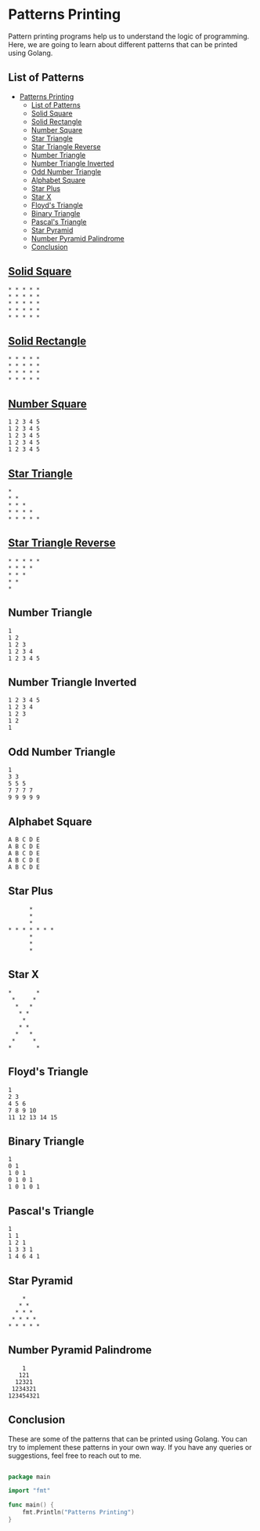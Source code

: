 # Patterns Printing

Pattern printing programs help us to understand the logic of programming. Here, we are going to learn about different patterns that can be printed using Golang.

## List of Patterns

- [Patterns Printing](#patterns-printing)
  - [List of Patterns](#list-of-patterns)
  - [Solid Square](#solid-square)
  - [Solid Rectangle](#solid-rectangle)
  - [Number Square](#number-square)
  - [Star Triangle](#star-triangle)
  - [Star Triangle Reverse](#star-triangle-reverse)
  - [Number Triangle](#number-triangle)
  - [Number Triangle Inverted](#number-triangle-inverted)
  - [Odd Number Triangle](#odd-number-triangle)
  - [Alphabet Square](#alphabet-square)
  - [Star Plus](#star-plus)
  - [Star X](#star-x)
  - [Floyd's Triangle](#floyds-triangle)
  - [Binary Triangle](#binary-triangle)
  - [Pascal's Triangle](#pascals-triangle)
  - [Star Pyramid](#star-pyramid)
  - [Number Pyramid Palindrome](#number-pyramid-palindrome)
  - [Conclusion](#conclusion)

## [Solid Square](1.solid_square.go)

```plaintext
* * * * *
* * * * *
* * * * *
* * * * *
* * * * *
```

## [Solid Rectangle](2.solid_rectangle.go)

```plaintext
* * * * *
* * * * *
* * * * *
* * * * *
```

## [Number Square](3.number_square.go)

```plaintext
1 2 3 4 5
1 2 3 4 5
1 2 3 4 5
1 2 3 4 5
1 2 3 4 5
```

## [Star Triangle](4.star_triangle.go)

```plaintext
*
* *
* * *
* * * *
* * * * *
```

## [Star Triangle Reverse](5.star_triangle_reverse.go)

```plaintext
* * * * *
* * * *
* * *
* *
*
```

## Number Triangle

```plaintext
1
1 2
1 2 3
1 2 3 4
1 2 3 4 5
```

## Number Triangle Inverted

```plaintext
1 2 3 4 5
1 2 3 4
1 2 3
1 2
1
```

## Odd Number Triangle

```plaintext
1
3 3
5 5 5
7 7 7 7
9 9 9 9 9
```

## Alphabet Square

```plaintext
A B C D E
A B C D E
A B C D E
A B C D E
A B C D E
```

## Star Plus

```plaintext
      *
      *
      *
* * * * * * *
      *
      *
      *
```

## Star X

```plaintext
*       *
 *     *
  *   *
   * *
    *
   * *
  *   *
 *     *
*       *
```

## Floyd's Triangle

```plaintext
1
2 3
4 5 6
7 8 9 10
11 12 13 14 15
```

## Binary Triangle

```plaintext
1
0 1
1 0 1
0 1 0 1
1 0 1 0 1
```

## Pascal's Triangle

```plaintext
1
1 1
1 2 1
1 3 3 1
1 4 6 4 1
```

## Star Pyramid

```plaintext
    *
   * *
  * * *
 * * * *
* * * * *
```

## Number Pyramid Palindrome

```plaintext
    1
   121
  12321
 1234321
123454321
```

## Conclusion

These are some of the patterns that can be printed using Golang. You can try to implement these patterns in your own way. If you have any queries or suggestions, feel free to reach out to me.

```go

package main

import "fmt"

func main() {
    fmt.Println("Patterns Printing")
}

```
